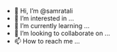 - 👋 Hi, I’m @samratali
- 👀 I’m interested in ...
- 🌱 I’m currently learning ...
- 💞️ I’m looking to collaborate on ...
- 📫 How to reach me ...

<!---
samratali/samratali is a ✨ special ✨ repository because its `README.md` (this file) appears on your GitHub profile.
You can click the Preview link to take a look at your changes.
--->
